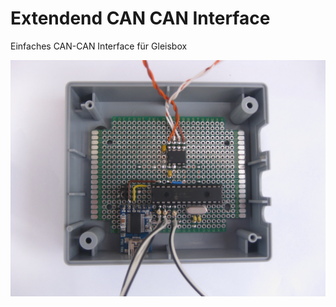 Extendend CAN CAN Interface
===========================

Einfaches CAN-CAN Interface für Gleisbox

[![alt text](https://github.com/GBert/misc/raw/master/can-can-extended/pictures/USB-GBox2-DIL-Proto_I.jpg "USB-Gleixbox")](https://github.com/GBert/misc/raw/master/can-can-extended/pictures/USB-GBox2-DIL-Proto_I_s_s.jpg)


